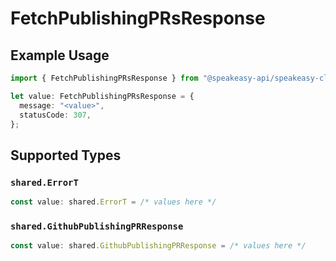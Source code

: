 # FetchPublishingPRsResponse

## Example Usage

```typescript
import { FetchPublishingPRsResponse } from "@speakeasy-api/speakeasy-client-sdk-typescript/sdk/models/operations";

let value: FetchPublishingPRsResponse = {
  message: "<value>",
  statusCode: 307,
};
```

## Supported Types

### `shared.ErrorT`

```typescript
const value: shared.ErrorT = /* values here */
```

### `shared.GithubPublishingPRResponse`

```typescript
const value: shared.GithubPublishingPRResponse = /* values here */
```

